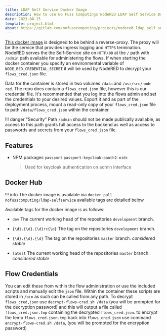 ```yaml
---
title: LDAP Self Service Docker Image
description: How to use No Fuss Computings NodeRED LDAP Self Service Docker Image.
date: 2023-08-15
template: project.html
about: https://gitlab.com/nofusscomputing/projects/nodered_ldap_self_service
---
```


[This docker image](https://hub.docker.com/r/nofusscomputing/ldap-selfservice) is designed to be behind a reverse-proxy. The proxy will be the service that provides ingress logging and `HTTPS` termination. NodeRED serves the the Self-Service site on `HTTP/80` at the `/` path with `/admin` path available for administering the flows. If when starting the docker container you specify an environmental variable of `NODE_RED_CREDENTIAL_SECRET` it will be used by NodeRED to decrypt your `flows_cred.json` file.

Data for the container is stored in two volumes `/data` and `/usr/src/node-red`. The repo does contain a `flows_cred.json` file, however this is our credential file. It's recommended that you log into the flows admin and set the credentials to your desired values. Export it and as part of the deployment process, mount a read-only copy of your `flows_cred.json` file to path `/data/flows_cred.json` within the container.

!!! danger "Security"
    Path `/admin` should not be made publically available, as access to this path grants full access to the backend as well as access to passwords and secrets from your `flows_cred.json` file.


## Features

- NPM packages `passport` `passport-keycloak-oauth2-oidc`

    > Used for keycloak authentication on admin interface

## Docker Hub

!!! info
    The docker image is available via `docker pull nofusscomputing/ldap-selfservice` available tags are detailed below

Available tags for the docker image is as follows:

- `dev` The current working head of the repositories `development` branch.

- `{\d}.{\d}.{\d}rc{\d}` The tag on the repositories `development` branch.

- `{\d}.{\d}.{\d}` The tag on the repositories `master` branch. _considered stable_

- `latest` The current working head of the repositories `master` branch. _considered stable_


## Flow Credentials

You can edit these from within the flow administration or use the included scripts and manually edit the `json` file. Within the container these scripts are stored in `/bin` as such can be called from any path. To decrypt `flows_cred,json` use `decrypt-flows-cred.sh /data` (you will be prompted for the decryption password) and this will output a file called `flows_cred.json.tmp` containing the decrypted `flows_cred.json`. to encrypt the temp `flows_cred.json.tmp` back into `flows_cred.json` use command `encrypt-flows-cred.sh /data`, (you will be prompted for the encryption password)
